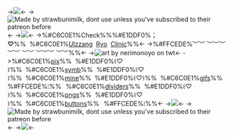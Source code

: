 ->![](https://files.catbox.moe/ka1z5h.png)<-
->![Made by strawbunimilk, dont use unless you've subscribed to their patreon before](https://files.catbox.moe/du4uz0.png)<-
->![](https://files.catbox.moe/l0cucz.png)<-
->%#C6C0E1%Check%%%#E1DDF0%；**♡**%%   %#C6C0E1%[Ulzzang](https://rentry.co/ulzzang)   [Ryo](https://rentry.co/ryo)   [Clinic](https://discord.com/invite/dinkles)%%<-
->%#FFCEDE%︶︶ ︶︶︶ ︶︶ ︶︶ ︶︶︶ ︶︶%%<-
->![art by nerimonoyo on twt](https://files.catbox.moe/dq3c15.png)<-
->%#C6C0E1%[pix](https://rentry.co/pdr8x2pt)%%   %#E1DDF0%꒰♡꒱%%   %#C6C0E1%[symb](https://rentry.co/xavpsogg)%%   %#E1DDF0%꒰♡꒱%%   %#C6C0E1%[mine](https://rentry.co/d2atfqao)%%   %#E1DDF0%꒰♡꒱%%   %#C6C0E1%[gifs](https://rentry.co/ktdkyqq7)%%
%#FFCEDE%⁝%%⠀%#C6C0E1%[dividers](https://rentry.co/ydv78dbp)%%   %#E1DDF0%꒰♡꒱%%   %#C6C0E1%[pngs](https://rentry.co/8weuqg76)%%   %#E1DDF0%꒰♡꒱%%   %#C6C0E1%[buttons](https://rentry.co/7haib4ov)%%⠀%#FFCEDE%⁝%%<-
->![](https://files.catbox.moe/z7br2i.png)<-
->![Made by strawbunimilk, dont use unless you've subscribed to their patreon before](https://files.catbox.moe/4q2vo8.png)<-
->![](https://files.catbox.moe/w7mnwz.png)<-